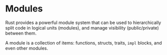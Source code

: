 # Modules

Rust provides a powerful module system that can be used to hierarchically split
code in logical units (modules), and manage visibility (public/private) between
them.

A module is a collection of items: functions, structs, traits, `impl` blocks,
and even other modules.
